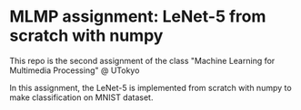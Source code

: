 # MLMP assignment: LeNet-5 from scratch with numpy

This repo is the second assignment of the class "Machine Learning for Multimedia Processing" @ UTokyo

In this assignment, the LeNet-5 is implemented from scratch with numpy to make classification on MNIST dataset.

